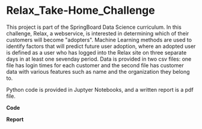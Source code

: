 # Relax_Take-Home_Challenge

This project is part of the SpringBoard Data Science curriculum.
In this challenge, Relax, a webservice, is interested in determining
which of their customers will become "adopters". Machine Learning methods
are used to identify factors that will predict future user adoption, 
where an adopted user is defined as a user who has logged into the 
Relax site on three separate days in at least one seven­day period.
Data is provided in two csv files: one file has login times for each 
customer and the second file has customer data with various features
such as name and the organization they belong to.

Python code is provided in Juptyer Notebooks, and a written report
is a pdf file. 

**Code**


**Report**

